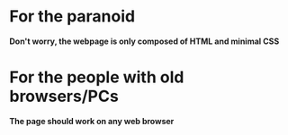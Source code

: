 # For the paranoid
**Don't worry, the webpage is only composed of HTML and minimal CSS**
# For the people with old browsers/PCs
**The page should work on any web browser**
